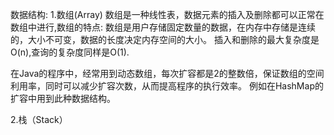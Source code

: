 数据结构:
1.数组(Array)
数组是一种线性表，数据元素的插入及删除都可以正常在数组中进行,数组的特点:
数组是用户存储固定数量的数据，在内存中存储是连续的，大小不可变，数据的长度决定内存空间的大小。
插入和删除的最大复杂度是O(n),查询的复杂度同样是O(1).

在Java的程序中，经常用到动态数组，每次扩容都是2的整数倍，保证数组的空间利用率，同时可以减少扩容次数，从而提高程序的执行效率。
例如在HashMap的扩容中用到此种数据结构。

2.栈（Stack）

